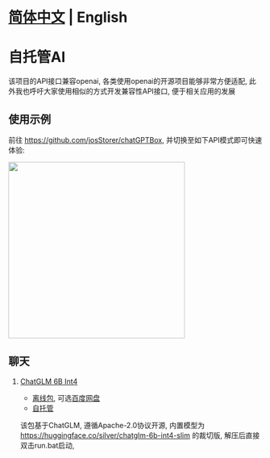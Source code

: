 # **[简体中文](./README_ZH.md) | English**

# 自托管AI

该项目的API接口兼容openai, 各类使用openai的开源项目能够非常方便适配, 此外我也呼吁大家使用相似的方式开发兼容性API接口,
便于相关应用的发展

## 使用示例

前往 https://github.com/josStorer/chatGPTBox, 并切换至如下API模式即可快速体验:

<img width=350 src="https://user-images.githubusercontent.com/13366013/227125297-a933d37b-9af8-49a3-907d-9bd769cbabea.png">

## 聊天

1. [ChatGLM 6B Int4](https://github.com/THUDM/ChatGLM-6B)
    - [离线包](https://github.com/josStorer/selfhostedAI/releases),
      可选[百度网盘](https://pan.baidu.com/s/1wchIUHgne3gncIiLIeKBEQ?pwd=1111)
    - [自托管](https://huggingface.co/spaces/josStorer/ChatGLM-6B-Int4-API-OpenAI-Compatible)

   该包基于ChatGLM, 遵循Apache-2.0协议开源, 内置模型为 https://huggingface.co/silver/chatglm-6b-int4-slim 的裁切版,
   解压后直接双击run.bat启动,
